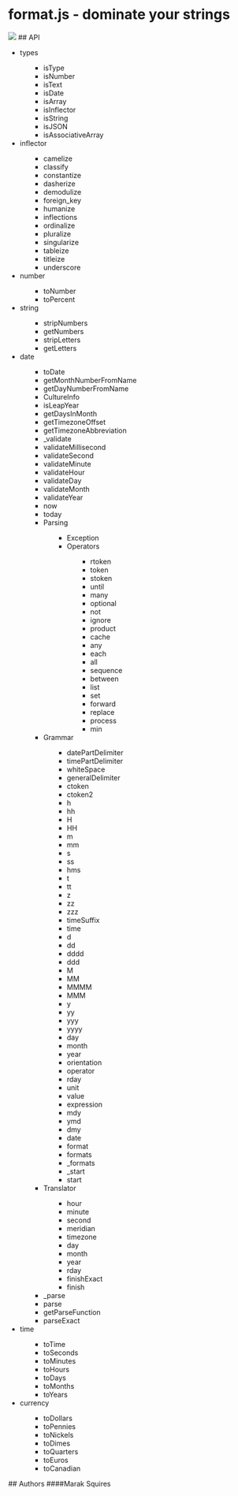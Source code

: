 # format.js - dominate your strings
<img src = "http://imgur.com/32UFx.jpg" border = "0">
## API
<ul><li>types<ul><ul><li>isType<ul></ul></li><li>isNumber<ul></ul></li><li>isText<ul></ul></li><li>isDate<ul></ul></li><li>isArray<ul></ul></li><li>isInflector<ul></ul></li><li>isString<ul></ul></li><li>isJSON<ul></ul></li><li>isAssociativeArray<ul></ul></li></ul></ul></li><li>inflector<ul><ul><li>camelize<ul></ul></li><li>classify<ul></ul></li><li>constantize<ul></ul></li><li>dasherize<ul></ul></li><li>demodulize<ul></ul></li><li>foreign_key<ul></ul></li><li>humanize<ul></ul></li><li>inflections<ul></ul></li><li>ordinalize<ul></ul></li><li>pluralize<ul></ul></li><li>singularize<ul></ul></li><li>tableize<ul></ul></li><li>titleize<ul></ul></li><li>underscore<ul></ul></li></ul></ul></li><li>number<ul><ul><li>toNumber<ul></ul></li><li>toPercent<ul></ul></li></ul></ul></li><li>string<ul><ul><li>stripNumbers<ul></ul></li><li>getNumbers<ul></ul></li><li>stripLetters<ul></ul></li><li>getLetters<ul></ul></li></ul></ul></li><li>date<ul><ul><li>toDate<ul></ul></li><li>getMonthNumberFromName<ul></ul></li><li>getDayNumberFromName<ul></ul></li><li>CultureInfo<ul></ul></li><li>isLeapYear<ul></ul></li><li>getDaysInMonth<ul></ul></li><li>getTimezoneOffset<ul></ul></li><li>getTimezoneAbbreviation<ul></ul></li><li>_validate<ul></ul></li><li>validateMillisecond<ul></ul></li><li>validateSecond<ul></ul></li><li>validateMinute<ul></ul></li><li>validateHour<ul></ul></li><li>validateDay<ul></ul></li><li>validateMonth<ul></ul></li><li>validateYear<ul></ul></li><li>now<ul></ul></li><li>today<ul></ul></li><li>Parsing<ul><ul><li>Exception<ul></ul></li><li>Operators<ul><ul><li>rtoken<ul></ul></li><li>token<ul></ul></li><li>stoken<ul></ul></li><li>until<ul></ul></li><li>many<ul></ul></li><li>optional<ul></ul></li><li>not<ul></ul></li><li>ignore<ul></ul></li><li>product<ul></ul></li><li>cache<ul></ul></li><li>any<ul></ul></li><li>each<ul></ul></li><li>all<ul></ul></li><li>sequence<ul></ul></li><li>between<ul></ul></li><li>list<ul></ul></li><li>set<ul></ul></li><li>forward<ul></ul></li><li>replace<ul></ul></li><li>process<ul></ul></li><li>min<ul></ul></li></ul></ul></li></ul></ul></li><li>Grammar<ul><ul><li>datePartDelimiter<ul></ul></li><li>timePartDelimiter<ul></ul></li><li>whiteSpace<ul></ul></li><li>generalDelimiter<ul></ul></li><li>ctoken<ul></ul></li><li>ctoken2<ul></ul></li><li>h<ul></ul></li><li>hh<ul></ul></li><li>H<ul></ul></li><li>HH<ul></ul></li><li>m<ul></ul></li><li>mm<ul></ul></li><li>s<ul></ul></li><li>ss<ul></ul></li><li>hms<ul></ul></li><li>t<ul></ul></li><li>tt<ul></ul></li><li>z<ul></ul></li><li>zz<ul></ul></li><li>zzz<ul></ul></li><li>timeSuffix<ul></ul></li><li>time<ul></ul></li><li>d<ul></ul></li><li>dd<ul></ul></li><li>dddd<ul></ul></li><li>ddd<ul></ul></li><li>M<ul></ul></li><li>MM<ul></ul></li><li>MMMM<ul></ul></li><li>MMM<ul></ul></li><li>y<ul></ul></li><li>yy<ul></ul></li><li>yyy<ul></ul></li><li>yyyy<ul></ul></li><li>day<ul></ul></li><li>month<ul></ul></li><li>year<ul></ul></li><li>orientation<ul></ul></li><li>operator<ul></ul></li><li>rday<ul></ul></li><li>unit<ul></ul></li><li>value<ul></ul></li><li>expression<ul></ul></li><li>mdy<ul></ul></li><li>ymd<ul></ul></li><li>dmy<ul></ul></li><li>date<ul></ul></li><li>format<ul></ul></li><li>formats<ul></ul></li><li>_formats<ul></ul></li><li>_start<ul></ul></li><li>start<ul></ul></li></ul></ul></li><li>Translator<ul><ul><li>hour<ul></ul></li><li>minute<ul></ul></li><li>second<ul></ul></li><li>meridian<ul></ul></li><li>timezone<ul></ul></li><li>day<ul></ul></li><li>month<ul></ul></li><li>year<ul></ul></li><li>rday<ul></ul></li><li>finishExact<ul></ul></li><li>finish<ul></ul></li></ul></ul></li><li>_parse<ul></ul></li><li>parse<ul></ul></li><li>getParseFunction<ul></ul></li><li>parseExact<ul></ul></li></ul></ul></li><li>time<ul><ul><li>toTime<ul></ul></li><li>toSeconds<ul></ul></li><li>toMinutes<ul></ul></li><li>toHours<ul></ul></li><li>toDays<ul></ul></li><li>toMonths<ul></ul></li><li>toYears<ul></ul></li></ul></ul></li><li>currency<ul><ul><li>toDollars<ul></ul></li><li>toPennies<ul></ul></li><li>toNickels<ul></ul></li><li>toDimes<ul></ul></li><li>toQuarters<ul></ul></li><li>toEuros<ul></ul></li><li>toCanadian<ul></ul></li></ul></ul></li></ul>
## Authors
####Marak Squires 